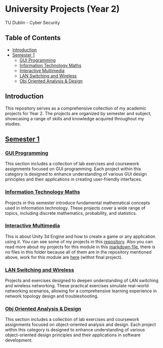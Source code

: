 # University Projects (Year 2)

TU Dublin - Cyber Security

## Table of Contents

- [Introduction](#introduction)
- [Semester 1](#semester-1)
  - [GUI Programming](#gui-programming)
  - [Information Technology Maths](#information-technology-maths)
  - [Interactive Multimedia](#interactive-multimedia)
  - [LAN Switching and Wireless](#lan-switching-and-wireless)
  - [Obj Oriented Analysis & Design](#obj-oriented-analysis--design)

## Introduction

This repository serves as a comprehensive collection of my academic projects for Year 2. The projects are organized by semester and subject, showcasing a range of skills and knowledge acquired throughout my studies.

## [Semester 1](/Year2/Sem1/)

### [GUI Programming](/Year2/Sem1/GUI%20Programming)

This section includes a collection of lab exercises and coursework assignments focused on GUI programming. Each project within this category is designed to enhance understanding of various GUI design principles and their applications in creating user-friendly interfaces.

### [Information Technology Maths](/Year2/Sem1/Information%20Technology%20Maths)

Projects in this semester introduce fundamental mathematical concepts used in information technology. These projects cover a wide range of topics, including discrete mathematics, probability, and statistics.

### [Interactive Multimedia](/Year2/Sem1/Interactive%20Multimedia)

This is about Unity 3d Engine and how to create a game or any application using it. You can see some of my projects in this [repository](https://github.com/DanyilT/Unity-babysitter). Also you can read more about my projects for this module in this [markdown file](Sem1/Interactive%20Multimedia/CreateWithCode.md), there is no files in this folder because all of them are in the repository mentioned above, work for  this module are [here](https://github.com/DanyilT/Unity-babysitter/tree/Junior-Programmer/Create%20with%20Code) (withot final project).

### [LAN Switching and Wireless](/Year2/Sem1/LAN%20Switching%20and%20Wireless)

Projects and exercises designed to deepen understanding of LAN switching and wireless networking. These practical exercises simulate real-world networking scenarios, allowing for a comprehensive learning experience in network topology design and troubleshooting.

### [Obj Oriented Analysis & Design](/Year2/Sem1/Obj%20Oriented%20Analysis%20&%20Design)

This section includes a collection of lab exercises and coursework assignments focused on object-oriented analysis and design. Each project within this category is designed to enhance understanding of various object-oriented design principles and their applications in software development.

